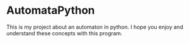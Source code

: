 # AutomataPython
This is my project about an automaton in python. I hope you enjoy and understand these concepts with this program.
